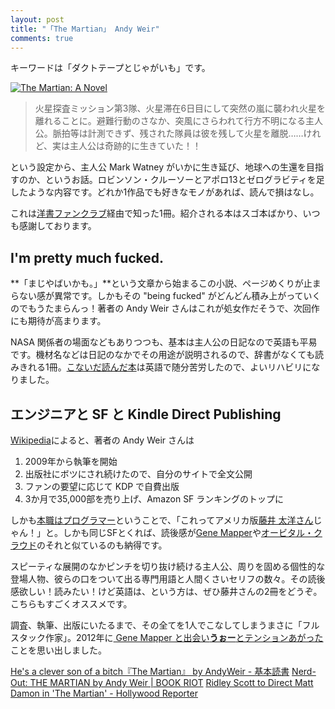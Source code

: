 ```yaml
---
layout: post
title: "「The Martian」 Andy Weir"
comments: true
---
```


キーワードは「ダクトテープとじゃがいも」です。

<a href="http://www.amazon.co.jp/exec/obidos/ASIN/B00EMXBDMA/harupong-22/ref=nosim/" name="amazletlink" target="_blank"><img src="http://ecx.images-amazon.com/images/I/41MW9AB6InL._SL160_.jpg" alt="The Martian: A Novel" style="border: none;" /></a>

> 火星探査ミッション第3隊、火星滞在6日目にして突然の嵐に襲われ火星を離れることに。避難行動のさなか、突風にさらわれて行方不明になる主人公。脈拍等は計測できず、残された隊員は彼を残して火星を離脱……けれど、実は主人公は奇跡的に生きていた！！

という設定から、主人公 Mark Watney がいかに生き延び、地球への生還を目指すのか、というお話。ロビンソン・クルーソーとアポロ13とゼログラビティを足したような内容です。どれか1作品でも好きなモノがあれば、読んで損はなし。

これは[洋書ファンクラブ][60]経由で知った1冊。紹介される本はスゴ本ばかり、いつも感謝しております。

## I'm pretty much fucked.

**「まじやばいかも。」**という文章から始まるこの小説、ページめくりが止まらない感が異常です。しかもその "being fucked" がどんどん積み上がっていくのでもうたまらんっ！著者の Andy Weir さんはこれが処女作だそうで、次回作にも期待が高まります。

NASA 関係者の場面などもありつつも、基本は主人公の日記なので英語も平易です。機材名などは日記のなかでその用途が説明されるので、辞書がなくても読みきれる1冊。[こないだ読んだ本][75]は英語で随分苦労したので、よいリハビリになりました。

## エンジニアと SF と Kindle Direct Publishing

[Wikipedia][23]によると、著者の Andy Weir さんは

1. 2009年から執筆を開始
2. 出版社にボツにされ続けたので、自分のサイトで全文公開
3. ファンの要望に応じて KDP で自費出版
4. 3か月で35,000部を売り上げ、Amazon SF ランキングのトップに

しかも[本職はプログラマー][16]ということで、「これってアメリカ版[藤井 太洋さん][98]じゃん！」と。しかも同じSFとくれば、読後感が<a href="http://www.amazon.co.jp/exec/obidos/ASIN/B00CHIFA1M/harupong-22/ref=nosim/" name="amazletlink" target="_blank">Gene Mapper</a>や<a href="http://www.amazon.co.jp/exec/obidos/ASIN/B00I3W45AS/harupong-22/ref=nosim/" name="amazletlink" target="_blank">オービタル・クラウド</a>のそれと似ているのも納得です。

スピーティな展開のなかピンチを切り抜け続ける主人公、周りを固める個性的な登場人物、彼らの口をついて出る専門用語と人間くさいセリフの数々。その読後感欲しい！読みたい！けど英語は、という方は、ぜひ藤井さんの2冊をどうぞ。こちらもすごくオススメです。

調査、執筆、出版にいたるまで、その全てを1人でこなしてしまうまさに「フルスタック作家」。2012年に[ Gene Mapper と出会い**うぉー**とテンションあがった][92]ことを思い出しました。

[He's a clever son of a bitch『The Martian』 by AndyWeir - 基本読書][68]
[Nerd-Out: THE MARTIAN by Andy Weir | BOOK RIOT][36]
[Ridley Scott to Direct Matt Damon in 'The Martian' - Hollywood Reporter][80]

[16]: http://online.wsj.com/news/articles/SB10001424052702304558804579375161461671196
[75]: http://blog.harupong.com/2014/02/11-22-63-stephen-king/
[80]: http://www.hollywoodreporter.com/heat-vision/ridley-scott-direct-matt-damon-703887
[23]: http://en.wikipedia.org/wiki/The_Martian_(Andy_Weir)
[36]: http://bookriot.com/2014/02/14/nerd-martian-andy-weir/
[60]: http://watanabeyukari.weblogs.jp/yousho/2014/02/martian.html
[68]: http://d.hatena.ne.jp/huyukiitoichi/20140309/1394360013
[92]: http://genemapper.info/gene-mapper-2nd-edition/
[98]: https://twitter.com/t_trace
